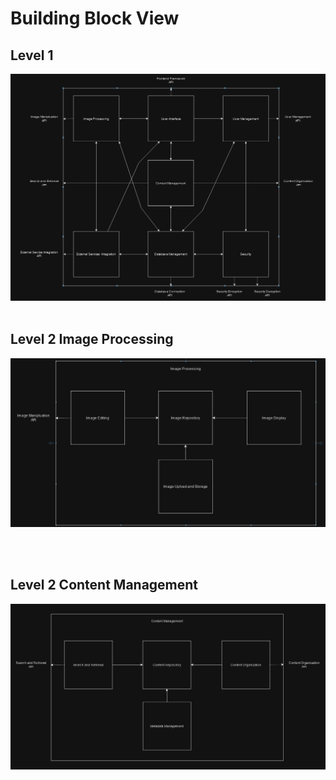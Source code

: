 # Building Block View


## Level 1
![alt text](images/level1newnew.png)
<br/><br/>
## Level 2 Image Processing
![alt text](images/level2.png)

<br/><br/>
## Level 2 Content Management
![alt text](images/level2other.png)
